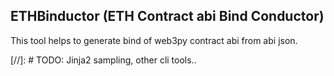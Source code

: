 ## ETHBinductor (ETH Contract abi Bind Conductor)

This tool helps to generate bind of web3py contract abi from abi json.

[//]: # TODO: Jinja2 sampling, other cli tools..

